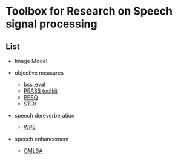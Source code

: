 # Toolbox for Research on Speech signal processing


## List

- Image Model

- objective measures
    - [bss_eval](http://bass-db.gforge.inria.fr/bss_eval/)
    - [PEASS toolkit](http://bass-db.gforge.inria.fr/bss_eval/)
    - [PESQ](https://www.itu.int/rec/T-REC-P.862)
    - STOI

- speech dereverberation
    - [WPE](http://www.kecl.ntt.co.jp/icl/signal/wpe/)

- speech enhancement
    - [OMLSA](https://israelcohen.com/software/)
